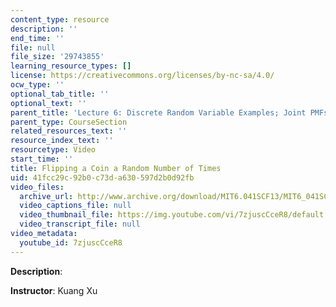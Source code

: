 ```yaml
---
content_type: resource
description: ''
end_time: ''
file: null
file_size: '29743855'
learning_resource_types: []
license: https://creativecommons.org/licenses/by-nc-sa/4.0/
ocw_type: ''
optional_tab_title: ''
optional_text: ''
parent_title: 'Lecture 6: Discrete Random Variable Examples; Joint PMFs'
parent_type: CourseSection
related_resources_text: ''
resource_index_text: ''
resourcetype: Video
start_time: ''
title: Flipping a Coin a Random Number of Times
uid: 41fcc29c-92b0-c73d-a630-597d2b0d92fb
video_files:
  archive_url: http://www.archive.org/download/MIT6.041SCF13/MIT6_041SCF13_No_16_Ch1_FlipCoinRandomNumber_300k.mp4
  video_captions_file: null
  video_thumbnail_file: https://img.youtube.com/vi/7zjuscCceR8/default.jpg
  video_transcript_file: null
video_metadata:
  youtube_id: 7zjuscCceR8
---
```


**Description**:

**Instructor**: Kuang Xu

